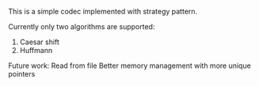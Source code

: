 This is a simple codec implemented with strategy pattern.

Currently only two algorithms are supported:
1. Caesar shift
2. Huffmann

Future work:
Read from file
Better memory management with more unique pointers
